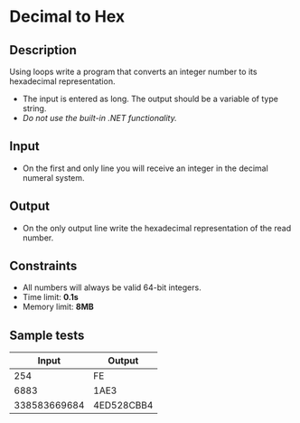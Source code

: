 # Decimal to Hex

## Description
Using loops write a program that converts an integer number to its hexadecimal representation.
  - The input is entered as long. The output should be a variable of type string.
  - _Do not use the built-in .NET functionality._


## Input
- On the first and only line you will receive an integer in the decimal numeral system.

## Output
- On the only output line write the hexadecimal representation of the read number.

## Constraints
- All numbers will always be valid 64-bit integers.
- Time limit: **0.1s**
- Memory limit: **8MB**

## Sample tests

|     Input      |     Output     |
|----------------|----------------|
|254             |FE              |
|6883            |1AE3            |
|338583669684    |4ED528CBB4      |